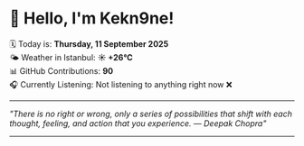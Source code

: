 # 👋 Hello, I'm Kekn9ne!

🗓️ Today is: **Thursday, 11 September 2025**  
🌤️ Weather in Istanbul: **☀️   +26°C**  
📊 GitHub Contributions: **90**  
🎧 Currently Listening: Not listening to anything right now ❌

---

_"There is no right or wrong, only a series of possibilities that shift with each thought, feeling, and action that you experience. — *Deepak Chopra*"_

---
